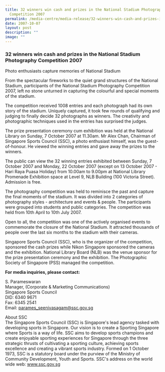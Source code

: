 ```yaml
---
title: 32 winners win cash and prizes in the National Stadium Photography
  Competition 2007
permalink: /media-centre/media-release/32-winners-win-cash-and-prizes-in-the-national-stadium-photography/
date: 2007-10-07
layout: post
description: ""
image: ""
---
```

### **32 winners win cash and prizes in the National Stadium Photography Competition 2007**

Photo enthusiasts capture memories of National Stadium

From the spectacular fireworks to the quiet grand structures of the National Stadium, participants of the National Stadium Photography Competition 2007, left no stone unturned in capturing the colourful and special moments of the stadium.

The competition received 1008 entries and each photograph had its own story of the stadium. Uniquely captured, it took few rounds of qualifying and judging to finally decide 32 photographs as winners. The creativity and photographic techniques used in the entries has surprised the judges.

The prize presentation ceremony cum exhibition was held at the National Library on Sunday, 7 October 2007 at 11.30am. Mr Alex Chan, Chairman of Singapore Sports Council (SSC), a photo enthusiast himself, was the guest-of-honour. He viewed the winning entries and gave away the prizes to the winners.

The public can view the 32 winning entries exhibited between Sunday, 7 October 2007 and Monday, 22 October 2007 (except on 13 October 2007 - Hari Raya Puasa Holiday) from 10.00am to 9.00pm at National Library Promenade Exhibition space at Level 9, NLB Building (100 Victoria Street). Admission is free.

The photography competition was held to reminisce the past and capture the final moments of the stadium. It was divided into 2 categories of photography styles - architecture and events & people. The participants were grouped into students and public categories. The competition was held from 10th April to 10th July 2007.

Open to all, the competition was one of the actively organised events to commemorate the closure of the National Stadium. It attracted thousands of people over the last six months to the stadium with their cameras.

Singapore Sports Council (SSC), who is the organizer of the competition, sponsored the cash prizes while Nikon Singapore sponsored the cameras and the exhibition. National Library Board (NLB) was the venue sponsor for the prize presentation ceremony and the exhibition. The Photographic Society of Singapore (PSS) managed the competition.


**For media inquiries, please contact:**

S. Parameswaran
<br>
Manager, (Corporate & Marketing Communications)
<br>
Singapore Sports Council
<br>
DID: 6340 9671
<br>
Fax: 6345 2541
<br>
Email: [parames_seenivasagam@ssc.gov.sg](mailto:parames_seenivasagam@ssc.gov.sg)


About SSC
<br>
The Singapore Sports Council (SSC) is Singapore's lead agency tasked with developing sports in Singapore. Our vision is to create a Sporting Singapore where Sports is a way of life. SSC aims to develop sports champions and create enjoyable sporting experiences for Singapore through the three strategic thrusts of cultivating a sporting culture, achieving sports excellence and creating a vibrant sports industry. Formed on 1 October 1973, SSC is a statutory board under the purview of the Ministry of Community Development, Youth and Sports. SSC's address on the world wide web: www.ssc.gov.sg
